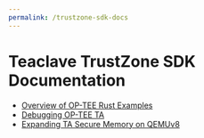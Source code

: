 ```yaml
---
permalink: /trustzone-sdk-docs
---
```


# Teaclave TrustZone SDK Documentation

* [Overview of OP-TEE Rust Examples](overview-of-optee-rust-examples.md)
* [Debugging OP-TEE TA](debugging-optee-ta.md)
* [Expanding TA Secure Memory on QEMUv8](expanding-ta-secure-memory-on-qemuv8.md)
